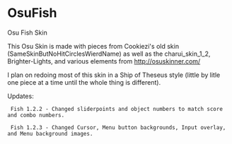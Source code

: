 # OsuFish
Osu Fish Skin

This Osu Skin is made with pieces from Cookiezi's old skin (SameSkinButNoHitCirclesWierdName) as well as the charui_skin_1_2, Brighter-Lights, and various elements from http://osuskinner.com/

I plan on redoing most of this skin in a Ship of Theseus style (little by litle one piece at a time until the whole thing is different).

Updates:

     Fish 1.2.2 - Changed sliderpoints and object numbers to match score and combo numbers.

     Fish 1.2.3 - Changed Cursor, Menu button backgrounds, Input overlay, and Menu background images.
